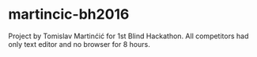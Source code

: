 # martincic-bh2016
Project by Tomislav Martinćić for 1st Blind Hackathon. All competitors had only text editor and no browser for 8 hours.
